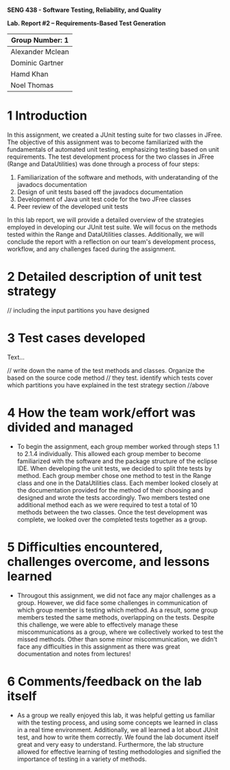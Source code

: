 **SENG 438 - Software Testing, Reliability, and Quality**

**Lab. Report \#2 – Requirements-Based Test Generation**


| Group Number: 1      |
|-----------------|
| Alexander Mclean                |   
| Dominic Gartner              |   
| Hamd Khan               |   
| Noel Thomas                |   

# 1 Introduction

In this assignment, we created a JUnit testing suite for two classes in JFree. The objective of this assignment was to become familiarized with the  fundamentals of automated unit testing, emphasizing testing based on unit requirements. The test development process for the two classes in JFree (Range and DataUtilities) was done through a process of four steps:
  1. Familiarization of the software and methods, with underatanding of the javadocs documentation
  2. Design of unit tests based off the javadocs documentation
  3. Development of Java unit test code for the two JFree classes
  4. Peer review of the developed unit tests

In this lab report, we will provide a detailed overview of the strategies employed in developing our JUnit test suite. We will focus on the methods tested within the Range and DataUtilities classes. Additionally, we will conclude the report with a reflection on our team's development process, workflow, and any challenges faced during the assignment.

# 2 Detailed description of unit test strategy

// including the input partitions you have designed

# 3 Test cases developed

Text…

// write down the name of the test methods and classes. Organize the based on
the source code method // they test. identify which tests cover which partitions
you have explained in the test strategy section //above

# 4 How the team work/effort was divided and managed
- To begin the assignment, each group member worked through steps 1.1 to 2.1.4 individually. This allowed each group member to become familiarized with the software and the package structure of the eclipse IDE. When developing the unit tests, we decided to split thte tests by method. Each group member chose one method to test in the Range class and one in the DataUtilities class. Each member looked closely at the documentation provided for the method of their choosing and designed and wrote the tests accordingly. Two members tested one additional method each as we were required to test a total of 10 methods between the two classes. Once the test development was complete, we looked over the completed tests together as a group.

# 5 Difficulties encountered, challenges overcome, and lessons learned
- Througout this assignment, we did not face any major challenges as a group. However, we did face some challenges in communication of which group member is testing which method. As a result, some group members tested the same methods, overlapping on the tests. Despite this challenge, we were able to effectively manage these miscommunications as a group, where we collectively worked to test the missed methods. Other than some minor miscommunication, we didn't face any difficulties in this assignment as there was great documentation and notes from lectures!

# 6 Comments/feedback on the lab itself

- As a group we really enjoyed this lab, it was helpful getting us familiar with the testing process, and using some concepts we learned in class in a real time environment. Additionally, we all learned a lot about JUnit test, and how to write them correctly. We found the lab document itself great and very easy to understand. Furthermore, the lab structure allowed for effective learning of testing methodologies and signified the importance of testing in a variety of methods. 
